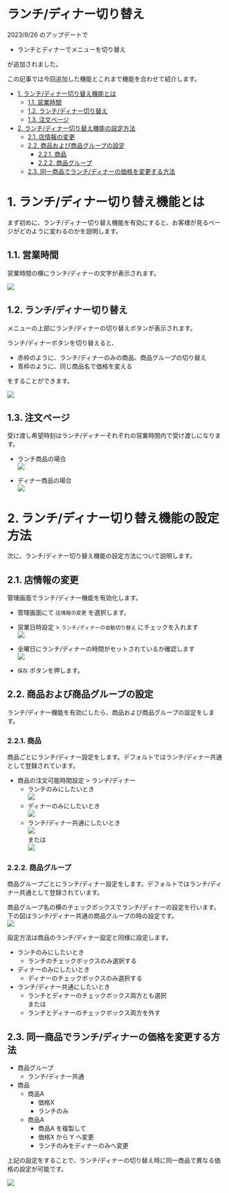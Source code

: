 # ランチ/ディナー切り替え <!-- omit in toc -->

2023/9/26 のアップデートで
- ランチとディナーでメニューを切り替え

が追加されました。  

この記事では今回追加した機能とこれまで機能を合わせて紹介します。

- [1. ランチ/ディナー切り替え機能とは](#1-ランチディナー切り替え機能とは)
	- [1.1. 営業時間](#11-営業時間)
	- [1.2. ランチ/ディナー切り替え](#12-ランチディナー切り替え)
	- [1.3. 注文ページ](#13-注文ページ)
- [2. ランチ/ディナー切り替え機能の設定方法](#2-ランチディナー切り替え機能の設定方法)
	- [2.1. 店情報の変更](#21-店情報の変更)
	- [2.2. 商品および商品グループの設定](#22-商品および商品グループの設定)
		- [2.2.1. 商品](#221-商品)
		- [2.2.2. 商品グループ](#222-商品グループ)
	- [2.3. 同一商品でランチ/ディナーの価格を変更する方法](#23-同一商品でランチディナーの価格を変更する方法)


# 1. ランチ/ディナー切り替え機能とは
まず初めに、ランチ/ディナー切り替え機能を有効にすると、お客様が見るページがどのように変わるのかを説明します。

## 1.1. 営業時間
営業時間の横にランチ/ディナーの文字が表示されます。  

![](./images/users_open_close_time.png)

## 1.2. ランチ/ディナー切り替え
メニューの上部にランチ/ディナーの切り替えボタンが表示されます。  

ランチ/ディナーボタンを切り替えると、
- 赤枠のように、ランチ/ディナーのみの商品、商品グループの切り替え
- 青枠のように、同じ商品名で価格を変える

をすることができます。

![](./images/users_switch_lunch_dinner.png)

## 1.3. 注文ページ
受け渡し希望時刻はランチ/ディナーそれぞれの営業時間内で受け渡しになります。

- ランチ商品の場合  
	![](./images/users_order_lunch.png)

- ディナー商品の場合  
	![](./images/users_order_dinner.png)

# 2. ランチ/ディナー切り替え機能の設定方法
次に、ランチ/ディナー切り替え機能の設定方法について説明します。

## 2.1. 店情報の変更
管理画面でランチ/ディナー機能を有効化します。

- 管理画面にて `店情報の変更` を選択します。
- 営業日時設定 > `ランチ/ディナーの自動切り替え` にチェックを入れます  
	![](./images/admin_switch_lunch_dinner.png)
	
- 全曜日にランチ/ディナーの時間がセットされているか確認します  
	![](./images/admin_set_lunch_dinner_time.png)

- `保存` ボタンを押します。

## 2.2. 商品および商品グループの設定
ランチ/ディナー機能を有効にしたら、商品および商品グループの設定をします。

### 2.2.1. 商品
商品ごとにランチ/ディナー設定をします。デフォルトではランチ/ディナー共通として登録されています。

- 商品の注文可能時間設定 > ランチ/ディナー
  - ランチのみにしたいとき  
		![](./images/admin_menu_only_lunch.png)
  - ディナーのみにしたいとき  
		![](./images/admin_menu_only_dinner.png)
  - ランチ/ディナー共通にしたいとき  
		![](./images/admin_menu_both1.png)  
		または  
		![](./images/admin_menu_both2.png)  

### 2.2.2. 商品グループ
商品グループごとにランチ/ディナー設定をします。デフォルトではランチ/ディナー共通として登録されています。

商品グループ名の横のチェックボックスでランチ/ディナーの設定を行います。  
下の図はランチ/ディナー共通の商品グループの時の設定です。  
![](./images/admin_menu_group.png)  

設定方法は商品のランチ/ディナー設定と同様に設定します。
- ランチのみにしたいとき
  - ランチのチェックボックスのみ選択する
- ディナーのみにしたいとき
  - ディナーのチェックボックスのみ選択する
- ランチ/ディナー共通にしたいとき
  - ランチとディナーのチェックボックス両方とも選択  
		または
  - ランチとディナーのチェックボックス両方を外す

## 2.3. 同一商品でランチ/ディナーの価格を変更する方法
- 商品グループ
  - ランチ/ディナー共通
- 商品
  - 商品A
    - 価格X
    - ランチのみ
  - 商品A
    - 商品A を複製して
    - 価格X から Y へ変更
    - ランチのみをディナーのみへ変更

上記の設定をすることで、ランチ/ディナーの切り替え時に同一商品で異なる価格の設定が可能です。

![](./images/admin_different_price.png)  
